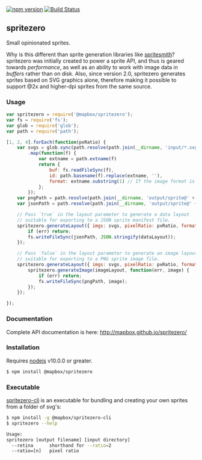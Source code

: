 [![npm version](https://badge.fury.io/js/%40mapbox%2Fspritezero.svg)](https://badge.fury.io/js/%40mapbox%2Fspritezero)
[![Build Status](https://travis-ci.com/mapbox/spritezero.svg?branch=main)](https://travis-ci.com/mapbox/spritezero)

## spritezero

Small opinionated sprites.

Why is this different than sprite generation libraries like [spritesmith](https://github.com/Ensighten/spritesmith)?
spritezero was initially created to power a sprite API, and thus is geared towards
_performance_, as well as an ability to work with image data in _buffers_
rather than on disk. Also, since version 2.0, spritezero generates sprites
based on SVG graphics alone, therefore making it possible to support @2x
and higher-dpi sprites from the same source.


### Usage
```js
var spritezero = require('@mapbox/spritezero');
var fs = require('fs');
var glob = require('glob');
var path = require('path');

[1, 2, 4].forEach(function(pxRatio) {
    var svgs = glob.sync(path.resolve(path.join(__dirname, 'input/*.svg')))
        .map(function(f) {
            var extname = path.extname(f)
            return {
                buf: fs.readFileSync(f),
                id: path.basename(f).replace(extname, ''),
                format: extname.substring(1) // If the image format is SVG, it can be ignored.
            };
        });
    var pngPath = path.resolve(path.join(__dirname, 'output/sprite@' + pxRatio + '.png'));
    var jsonPath = path.resolve(path.join(__dirname, 'output/sprite@' + pxRatio + '.json'));

    // Pass `true` in the layout parameter to generate a data layout
    // suitable for exporting to a JSON sprite manifest file.
    spritezero.generateLayout({ imgs: svgs, pixelRatio: pxRatio, format: true }, function(err, dataLayout) {
        if (err) return;
        fs.writeFileSync(jsonPath, JSON.stringify(dataLayout));
    });

    // Pass `false` in the layout parameter to generate an image layout
    // suitable for exporting to a PNG sprite image file.
    spritezero.generateLayout({ imgs: svgs, pixelRatio: pxRatio, format: false }, function(err, imageLayout) {
        spritezero.generateImage(imageLayout, function(err, image) {
            if (err) return;
            fs.writeFileSync(pngPath, image);
        });
    });

});

```


### Documentation

Complete API documentation is here:  http://mapbox.github.io/spritezero/


### Installation

Requires [nodejs](http://nodejs.org/) v10.0.0 or greater.

```bash
$ npm install @mapbox/spritezero
```


### Executable

[spritezero-cli](https://github.com/mapbox/spritezero-cli) is an executable for bundling and creating your own sprites from a folder of svg's:

```bash
$ npm install -g @mapbox/spritezero-cli
$ spritezero --help

Usage:
spritezero [output filename] [input directory]
  --retina      shorthand for --ratio=2
  --ratio=[n]   pixel ratio
```
